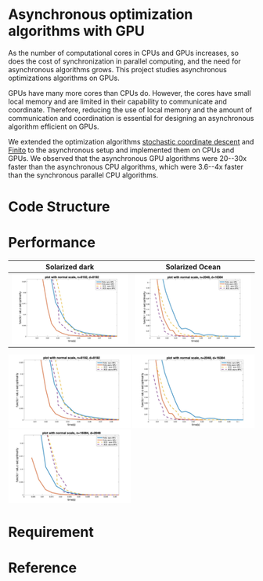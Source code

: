 # Asynchronous optimization algorithms with GPU
As the number of computational cores in CPUs and GPUs increases, so
does the cost of synchronization in parallel computing, and the need
for asynchronous algorithms grows. This project studies asynchronous
optimizations algorithms on GPUs.

GPUs have many more cores than CPUs do. However, the cores have small
local memory and are limited in their capability to communicate and
coordinate. Therefore, reducing the use of local memory and the amount
of communication and coordination is essential for designing an
asynchronous algorithm efficient on GPUs.

We extended the optimization algorithms [stochastic coordinate descent](https://arxiv.org/abs/1311.1873)
and [Finito](https://arxiv.org/abs/1407.2710) to the asynchronous setup and implemented them on CPUs and
GPUs. We observed that the asynchronous GPU algorithms were 20--30x
faster than the asynchronous CPU algorithms, which were 3.6--4x faster
than the synchronous parallel CPU algorithms.

# Code Structure

# Performance
Solarized dark             |  Solarized Ocean
:-------------------------:|:-------------------------:
![](figure_for_README/plot_8192_8192.jpg)  |  ![](figure_for_README/plot_2048_16384.jpg)

<p float="left">
  <img src="/figure_for_README/plot_8192_8192.jpg" width="250" />
  <img src="/figure_for_README/plot_2048_16384.jpg" width="250" /> 
  <img src="/figure_for_README/plot_16384_2048.jpg" width="250" />
</p>

<!-- <img style="float: right;" src="figure_for_README/plot_8192_8192.jpg"/> -->
<!-- <img style="float: left;" src="figure_for_README/plot_2048_16384.jpg"/> -->
<!-- ![image alt >](/) -->
<!-- ![image alt <](/figure_for_README/plot_2048_16384.jpg) -->

# Requirement

# Reference
